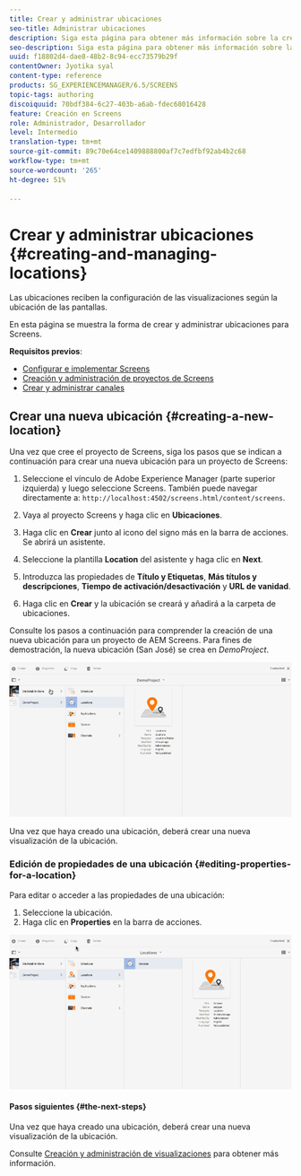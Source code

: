 ```yaml
---
title: Crear y administrar ubicaciones
seo-title: Administrar ubicaciones
description: Siga esta página para obtener más información sobre la creación y administración de ubicaciones.
seo-description: Siga esta página para obtener más información sobre la creación y administración de ubicaciones.
uuid: f18802d4-dae8-48b2-8c94-ecc73579b29f
contentOwner: Jyotika syal
content-type: reference
products: SG_EXPERIENCEMANAGER/6.5/SCREENS
topic-tags: authoring
discoiquuid: 70bdf384-6c27-403b-a6ab-fdec68016428
feature: Creación en Screens
role: Administrador, Desarrollador
level: Intermedio
translation-type: tm+mt
source-git-commit: 89c70e64ce1409888800af7c7edfbf92ab4b2c68
workflow-type: tm+mt
source-wordcount: '265'
ht-degree: 51%

---
```



# Crear y administrar ubicaciones {#creating-and-managing-locations}

Las ubicaciones reciben la configuración de las visualizaciones según la ubicación de las pantallas.

En esta página se muestra la forma de crear y administrar ubicaciones para Screens.

**Requisitos previos**:

* [Configurar e implementar Screens](configuring-screens-introduction.md)
* [Creación y administración de proyectos de Screens](creating-a-screens-project.md)
* [Crear y administrar canales](managing-channels.md)

## Crear una nueva ubicación {#creating-a-new-location}

Una vez que cree el proyecto de Screens, siga los pasos que se indican a continuación para crear una nueva ubicación para un proyecto de Screens:

1. Seleccione el vínculo de Adobe Experience Manager (parte superior izquierda) y luego seleccione Screens. También puede navegar directamente a: `http://localhost:4502/screens.html/content/screens`.
1. Vaya al proyecto Screens y haga clic en **Ubicaciones**.
1. Haga clic en **Crear** junto al icono del signo más en la barra de acciones. Se abrirá un asistente.
1. Seleccione la plantilla **Location** del asistente y haga clic en **Next**.

1. Introduzca las propiedades de **Título y Etiquetas**, **Más títulos y descripciones**, **Tiempo de activación/desactivación** y **URL de vanidad**.

1. Haga clic en **Crear** y la ubicación se creará y añadirá a la carpeta de ubicaciones.

Consulte los pasos a continuación para comprender la creación de una nueva ubicación para un proyecto de AEM Screens. Para fines de demostración, la nueva ubicación (San José) se crea en *DemoProject*.

![player2](assets/player2.gif)

Una vez que haya creado una ubicación, deberá crear una nueva visualización de la ubicación.

### Edición de propiedades de una ubicación {#editing-properties-for-a-location}

Para editar o acceder a las propiedades de una ubicación:

1. Seleccione la ubicación.
1. Haga clic en **Properties** en la barra de acciones.

![player3](assets/player3.gif)

#### Pasos siguientes {#the-next-steps}

Una vez que haya creado una ubicación, deberá crear una nueva visualización de la ubicación.

Consulte [Creación y administración de visualizaciones](managing-displays.md) para obtener más información.
